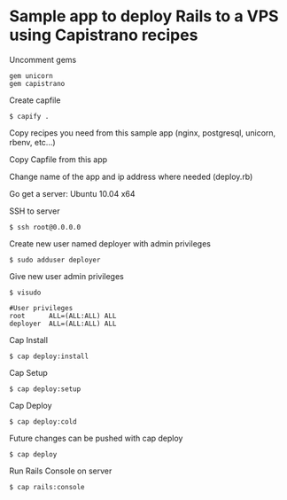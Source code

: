 # Sample app to deploy Rails to a VPS using Capistrano recipes

Uncomment gems

    gem unicorn
    gem capistrano

Create capfile

    $ capify .

Copy recipes you need from this sample app (nginx, postgresql, unicorn, rbenv, etc...)

Copy Capfile from this app

Change name of the app and ip address where needed (deploy.rb)

Go get a server: Ubuntu 10.04 x64

SSH to server

    $ ssh root@0.0.0.0

Create new user named deployer with admin privileges

    $ sudo adduser deployer

Give new user admin privileges

    $ visudo

    #User privileges
    root      ALL=(ALL:ALL) ALL
    deployer  ALL=(ALL:ALL) ALL

Cap Install

    $ cap deploy:install

Cap Setup

    $ cap deploy:setup

Cap Deploy

    $ cap deploy:cold

Future changes can be pushed with cap deploy

    $ cap deploy

Run Rails Console on server

    $ cap rails:console